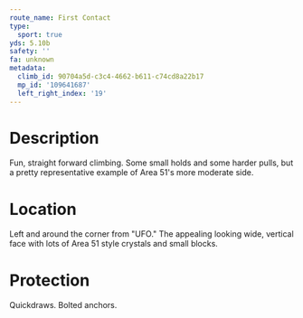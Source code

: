 ```yaml
---
route_name: First Contact
type:
  sport: true
yds: 5.10b
safety: ''
fa: unknown
metadata:
  climb_id: 90704a5d-c3c4-4662-b611-c74cd8a22b17
  mp_id: '109641687'
  left_right_index: '19'
---
```

# Description
Fun, straight forward climbing.  Some small holds and some harder pulls, but a pretty representative example of Area 51's more moderate side.

# Location
Left and around the corner from "UFO."  The appealing looking wide, vertical face with lots of  Area 51 style crystals and small blocks.

# Protection
Quickdraws. Bolted anchors.

